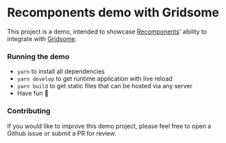 # Recomponents demo with Gridsome

This project is a demo, intended to showcase [Recomponents](https://recomponents.rebilly.com/)' ability to integrate with [Gridsome](https://gridsome.org/).

### Running the demo

* `yarn` to install all dependencies
* `yarn develop` to get runtime application with live reload
* `yarn build` to get static files that can be hosted via any server
* Have fun 🎉

### Contributing

If you would like to improve this demo project, please feel free to open a Github issue or submit a PR for review.
